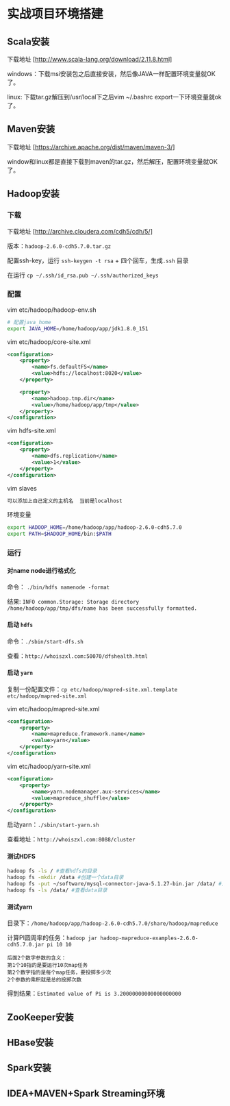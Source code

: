 # 实战项目环境搭建

## Scala安装
下载地址 [http://www.scala-lang.org/download/2.11.8.html]

windows：下载msi安装包之后直接安装，然后像JAVA一样配置环境变量就OK了。

linux: 下载tar.gz解压到/usr/local下之后vim ~/.bashrc export一下环境变量就ok了。

## Maven安装
下载地址 [https://archive.apache.org/dist/maven/maven-3/]

window和linux都是直接下载到maven的tar.gz，然后解压，配置环境变量就OK了。

## Hadoop安装

### 下载
下载地址 [http://archive.cloudera.com/cdh5/cdh/5/]

版本：`hadoop-2.6.0-cdh5.7.0.tar.gz`

配置ssh-key，运行 `ssh-keygen -t rsa` + 四个回车，生成`.ssh` 目录

在运行 `cp ~/.ssh/id_rsa.pub ~/.ssh/authorized_keys`

### 配置
vim etc/hadoop/hadoop-env.sh
```bash
# 配置java_home
export JAVA_HOME=/home/hadoop/app/jdk1.8.0_151
```

vim etc/hadoop/core-site.xml
```xml
<configuration>
    <property>
        <name>fs.defaultFS</name>
        <value>hdfs://localhost:8020</value>
    </property>

    <property>
        <name>hadoop.tmp.dir</name>
        <value>/home/hadoop/app/tmp</value>
    </property>
</configuration>
```

vim hdfs-site.xml
```xml
<configuration>
    <property>
        <name>dfs.replication</name>
        <value>1</value>
    </property>
</configuration>
```
vim slaves
```xml
可以添加上自己定义的主机名  当前是localhost
```
环境变量
```bash
export HADOOP_HOME=/home/hadoop/app/hadoop-2.6.0-cdh5.7.0
export PATH=$HADOOP_HOME/bin:$PATH
```

### 运行
#### 对name node进行格式化
命令： `./bin/hdfs namenode -format`

结果: `INFO common.Storage: Storage directory /home/hadoop/app/tmp/dfs/name has been successfully formatted.`

#### 启动 `hdfs`
命令：`./sbin/start-dfs.sh`

查看：`http://whoiszxl.com:50070/dfshealth.html`

#### 启动 `yarn`
复制一份配置文件：`cp etc/hadoop/mapred-site.xml.template etc/hadoop/mapred-site.xml`

vim etc/hadoop/mapred-site.xml
```xml
<configuration>
    <property>
        <name>mapreduce.framework.name</name>
        <value>yarn</value>
    </property>
</configuration>
```

vim etc/hadoop/yarn-site.xml
```xml
<configuration>
    <property>
        <name>yarn.nodemanager.aux-services</name>
        <value>mapreduce_shuffle</value>
    </property>
</configuration>
```
启动yarn：`./sbin/start-yarn.sh`

查看地址：`http://whoiszxl.com:8088/cluster`

#### 测试HDFS
```bash
hadoop fs -ls / #查看hdfs的目录
hadoop fs -mkdir /data #创建一个data目录
hadoop fs -put ~/software/mysql-connector-java-5.1.27-bin.jar /data/ #上传一个文件到data目录下
hadoop fs -ls /data/ #查看data目录
```
#### 测试yarn
目录下：`/home/hadoop/app/hadoop-2.6.0-cdh5.7.0/share/hadoop/mapreduce`

计算PI圆周率的任务：`hadoop jar hadoop-mapreduce-examples-2.6.0-cdh5.7.0.jar pi 10 10`

    后面2个数字参数的含义： 
    第1个10指的是要运行10次map任务 
    第2个数字指的是每个map任务，要投掷多少次 
    2个参数的乘积就是总的投掷次数

得到结果：`Estimated value of Pi is 3.20000000000000000000`

## ZooKeeper安装



## HBase安装



## Spark安装



## IDEA+MAVEN+Spark Streaming环境


